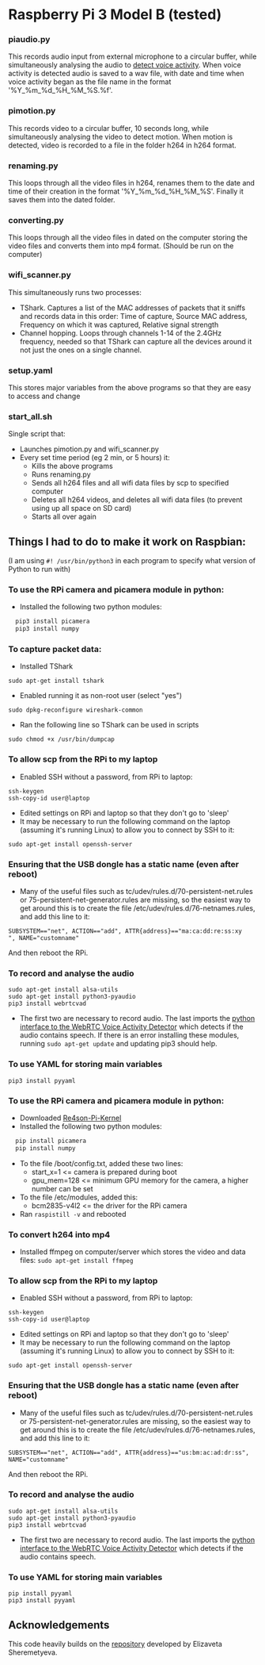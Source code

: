 # Raspberry Pi 3 Model B (tested)

### piaudio.py
This records audio input from external microphone to a circular buffer, while simultaneously analysing the audio to [detect voice activity](https://github.com/wiseman/py-webrtcvad). When voice activity is detected audio is saved to a wav file, with date and time when voice activity began as the file name in the format '%Y_%m_%d_%H_%M_%S.%f'.

### pimotion.py
This records video to a circular buffer, 10 seconds long, while simultaneously analysing the video to detect motion. When motion is detected, video is recorded to a file in the folder h264 in h264 format.

### renaming.py
This loops through all the video files in h264, renames them to the date and time of their creation in the format '%Y_%m_%d_%H_%M_%S'. Finally it saves them into the dated folder.

### converting.py
This loops through all the video files in dated on the computer storing the video files and converts them into mp4 format. (Should be run on the computer)

### wifi_scanner.py
This simultaneously runs two processes:
- TShark. Captures a list of the MAC addresses of packets that it sniffs and records data in this order:
  Time of capture, Source MAC address, Frequency on which it was captured, Relative signal strength
- Channel hopping. Loops through channels 1-14 of the 2.4GHz frequency, needed so that TShark can capture all the devices around it not just the ones on a single channel.

### setup.yaml
This stores major variables from the above programs so that they are easy to access and change

### start_all.sh
Single script that:
- Launches pimotion.py and wifi_scanner.py
- Every set time period (eg 2 min, or 5 hours) it:
  - Kills the above programs
  - Runs renaming.py
  - Sends all h264 files and all wifi data files by scp to specified computer
  - Deletes all h264 videos, and deletes all wifi data files (to prevent using up all space on SD card)
  - Starts all over again
## Things I had to do to make it work on Raspbian:
(I am using ```#! /usr/bin/python3``` in each program to specify what version of Python to run with)
### To use the RPi camera and picamera module in python:
- Installed the following two python modules:
```python
  pip3 install picamera
  pip3 install numpy
 ```
 ### To capture packet data:
 - Installed TShark
 ```
 sudo apt-get install tshark
 ```
 - Enabled running it as non-root user (select "yes")
 ```
 sudo dpkg-reconfigure wireshark-common
 ```
 - Ran the following line so TShark can be used in scripts
```
sudo chmod +x /usr/bin/dumpcap
```

### To allow scp from the RPi to my laptop
- Enabled SSH without a password, from RPi to laptop:
```
ssh-keygen
ssh-copy-id user@laptop
```
- Edited settings on RPi and laptop so that they don't go to 'sleep'
- It may be necessary to run the following command on the laptop (assuming it's running Linux) to allow you to connect by SSH to it:
```
sudo apt-get install openssh-server
```

### Ensuring that the USB dongle has a static name (even after reboot)
- Many of the useful files such as tc/udev/rules.d/70-persistent-net.rules or 75-persistent-net-generator.rules are missing, so the easiest way to get around this is to create the file /etc/udev/rules.d/76-netnames.rules, and add this line to it:
```
SUBSYSTEM=="net", ACTION=="add", ATTR{address}=="ma:ca:dd:re:ss:xy
", NAME="customname"
```
And then reboot the RPi.
### To record and analyse the audio
```
sudo apt-get install alsa-utils
sudo apt-get install python3-pyaudio
pip3 install webrtcvad
```
- The first two are necessary to record audio. The last imports the [python interface to the WebRTC Voice Activity Detector](https://github.com/wiseman/py-webrtcvad) which detects if the audio contains speech. If there is an error installing these modules, running ```sudo apt-get update``` and updating pip3 should help.

### To use YAML for storing main variables
```
pip3 install pyyaml
```

### To use the RPi camera and picamera module in python:
- Downloaded [Re4son-Pi-Kernel](https://re4son-kernel.com/re4son-pi-kernel/)
- Installed the following two python modules:
```python
  pip install picamera
  pip install numpy
```
- To the file /boot/config.txt, added these two lines:
  - start_x=1 <= camera is prepared during boot
  - gpu_mem=128 <= minimum GPU memory for the camera, a higher number can be set
- To the file /etc/modules, added this:
  - bcm2835-v4l2 <= the driver for the RPi camera
- Ran ```raspistill -v``` and rebooted

### To convert h264 into mp4
- Installed ffmpeg on computer/server which stores the video and data files:
```sudo apt-get install ffmpeg```

### To allow scp from the RPi to my laptop
- Enabled SSH without a password, from RPi to laptop:
```
ssh-keygen
ssh-copy-id user@laptop
```
- Edited settings on RPi and laptop so that they don't go to 'sleep'
- It may be necessary to run the following command on the laptop (assuming it's running Linux) to allow you to connect by SSH to it:
```
sudo apt-get install openssh-server
```

### Ensuring that the USB dongle has a static name (even after reboot)
- Many of the useful files such as tc/udev/rules.d/70-persistent-net.rules or 75-persistent-net-generator.rules are missing, so the easiest way to get around this is to create the file /etc/udev/rules.d/76-netnames.rules, and add this line to it:
```
SUBSYSTEM=="net", ACTION=="add", ATTR{address}=="us:bm:ac:ad:dr:ss", NAME="customname"
```
And then reboot the RPi.

### To record and analyse the audio
```
sudo apt-get install alsa-utils
sudo apt-get install python3-pyaudio
pip3 install webrtcvad
```
- The first two are necessary to record audio. The last imports the [python interface to the WebRTC Voice Activity Detector](https://github.com/wiseman/py-webrtcvad) which detects if the audio contains speech.

### To use YAML for storing main variables
```
pip install pyyaml
pip3 install pyyaml
```

## Acknowledgements
This code heavily builds on the [repository](https://github.com/e-shere/RPi) developed by Elizaveta Sheremetyeva.
